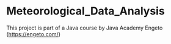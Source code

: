 # Meteorological_Data_Analysis
This project is part of a Java course by Java Academy Engeto (https://engeto.com/)
